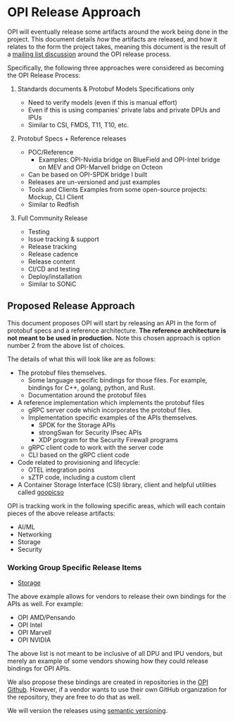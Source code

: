 # OPI Release Approach

OPI will eventually release some artifacts around the work being done in the
project. This document details *how* the artifacts are released, and how it
relates to the form the project takes, meaning this document is the result of a
[mailing list discussion](https://lists.opiproject.org/g/tsc/message/30)
around the OPI release process.

Specifically, the following three approaches were considered as becoming the
OPI Release Process:

1. Standards documents & Protobuf Models Specifications only

    * Need to verify models (even if this is manual effort)
    * Even if this is using companies' private labs and private DPUs and IPUs
    * Similar to CSI, FMDS, T11, T10, etc.

2. Protobuf Specs + Reference releases

    * POC/Reference
        * Examples:  OPI-Nvidia bridge on BlueField and OPI-Intel bridge on MEV
          and OPI-Marvell bridge on Octeon
    * Can be based on OPI-SPDK bridge I built
    * Releases are un-versioned and just examples
    * Tools and Clients Examples from some open-source projects: Mockup, CLI
      Client
    * Similar to Redfish

3. Full Community Release

    * Testing
    * Issue tracking & support
    * Release tracking
    * Release cadence
    * Release content
    * CI/CD and testing
    * Deploy/installation
    * Similar to SONiC

## Proposed Release Approach

This document proposes OPI will start by releasing an API in the form of
protobuf specs and a reference architecture. **The reference architecture is
not meant to be used in production.** Note this chosen approach is option
number 2 from the above list of choices.

The details of what this will look like are as follows:

* The protobuf files themselves.
  * Some language specific bindings for those files. For example, bindings for
    C++, golang, python, and Rust.
  * Documentation around the protobuf files
* A reference implementation which implements the protobuf files
  * gRPC server code which incorporates the protobuf files.
  * Implementation specific examples of the APIs themselves.
    * SPDK for the Storage APIs
    * strongSwan for Security IPsec APIs
    * XDP program for the Security Firewall programs
  * gRPC client code to work with the server code
  * CLI based on the gRPC client code
* Code related to provisioning and lifecycle:
  * OTEL integration poins
  * sZTP code, including a custom client
* A Container Storage Interface (CSI) library, client and helpful
  utilities called [goopicso](https://github.com/opiproject/goopicsi)

OPI is tracking work in the following specific areas, which will each contain
pieces of the above release artifacts:

* AI/ML
* Networking
* Storage
* Security

### Working Group Specific Release Items

* [Storage](https://github.com/opiproject/opi-api/tree/main/storage#deliverables)

The above example allows for vendors to release their own bindings for
the APIs as well. For example:

* OPI AMD/Pensando
* OPI Intel
* OPI Marvell
* OPI NVIDIA

The above list is not meant to be inclusive of all DPU and IPU vendors,
but merely an example of some vendors showing how they could release
bindings for OPI APIs.

We also propose these bindings are created in repositories in the
[OPI Github](https://github.com/opiproject). However, if a vendor wants to
use their own GitHub organization for the repository, they are free to do
that as well.

We will version the releases using [semantic versioning](https://semver.org).
